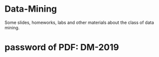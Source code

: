 # Data-Mining

Some slides, homeworks, labs and other materials about the class of data mining.

# password of PDF: DM-2019
